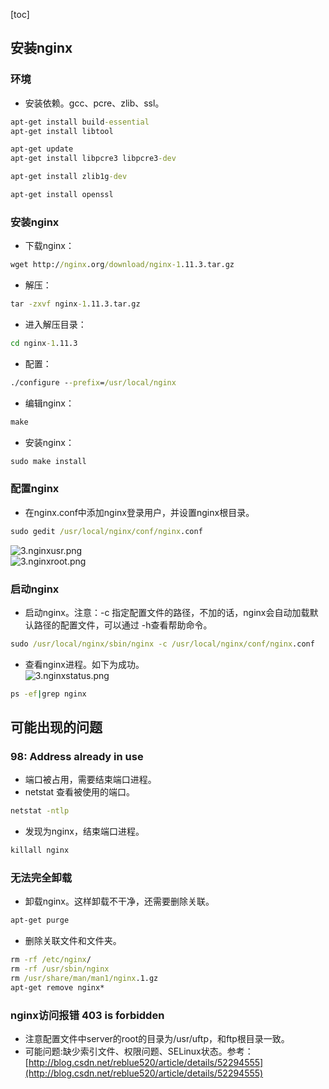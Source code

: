 [toc]
## 安装nginx ##
### 环境 ###
- 安装依赖。gcc、pcre、zlib、ssl。
```cmd
apt-get install build-essential
apt-get install libtool

apt-get update
apt-get install libpcre3 libpcre3-dev

apt-get install zlib1g-dev

apt-get install openssl
```

### 安装nginx ###
- 下载nginx：
```cmd
wget http://nginx.org/download/nginx-1.11.3.tar.gz
```
- 解压：
```cmd
tar -zxvf nginx-1.11.3.tar.gz
```
- 进入解压目录：
```cmd
cd nginx-1.11.3
```
- 配置：
```cmd
./configure --prefix=/usr/local/nginx
``` 
- 编辑nginx：
```cmd
make
```
- 安装nginx：
```cmd
sudo make install
```

### 配置nginx ###
- 在nginx.conf中添加nginx登录用户，并设置nginx根目录。
```cmd
sudo gedit /usr/local/nginx/conf/nginx.conf
```
![3.nginxusr.png](https://img-blog.csdn.net/20180414000104869)<br>![3.nginxroot.png](https://img-blog.csdn.net/20180414000216981)


### 启动nginx ###
- 启动nginx。注意：-c 指定配置文件的路径，不加的话，nginx会自动加载默认路径的配置文件，可以通过 -h查看帮助命令。
```cmd
sudo /usr/local/nginx/sbin/nginx -c /usr/local/nginx/conf/nginx.conf
```
- 查看nginx进程。如下为成功。<br>![3.nginxstatus.png](http://img.blog.csdn.net/20180305215354636)
```cmd
ps -ef|grep nginx
```

## 可能出现的问题 ##
### 98: Address already in use ###
- 端口被占用，需要结束端口进程。
- netstat 查看被使用的端口。
```cmd
netstat -ntlp
```
- 发现为nginx，结束端口进程。
```cmd
killall nginx
```

### 无法完全卸载 ###
- 卸载nginx。这样卸载不干净，还需要删除关联。
```cmd
apt-get purge
```
- 删除关联文件和文件夹。
```cmd
rm -rf /etc/nginx/
rm -rf /usr/sbin/nginx
rm /usr/share/man/man1/nginx.1.gz
apt-get remove nginx*
```

### nginx访问报错 403 is forbidden ###
- 注意配置文件中server的root的目录为/usr/uftp，和ftp根目录一致。
- 可能问题:缺少索引文件、权限问题、SELinux状态。参考：[http://blog.csdn.net/reblue520/article/details/52294555](http://blog.csdn.net/reblue520/article/details/52294555)